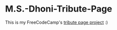 # M.S.-Dhoni-Tribute-Page
This is my FreeCodeCamp's [tribute page project](https://www.freecodecamp.com/challenges/build-a-tribute-page) :)

